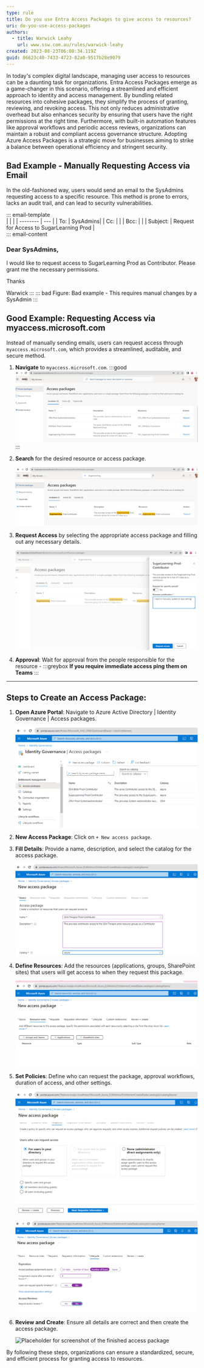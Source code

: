 ```yaml
---
type: rule
title: Do you use Entra Access Packages to give access to resources?
uri: do-you-use-access-packages
authors:
  - title: Warwick Leahy
    url: www.ssw.com.au/rules/warwick-leahy
created: 2023-08-23T06:08:34.119Z
guid: 86623c40-7433-4723-82a0-9517b28e9079
---
```

In today's complex digital landscape, managing user access to resources can be a daunting task for organizations. Entra Access Packages emerge as a game-changer in this scenario, offering a streamlined and efficient approach to identity and access management. By bundling related resources into cohesive packages, they simplify the process of granting, reviewing, and revoking access. This not only reduces administrative overhead but also enhances security by ensuring that users have the right permissions at the right time. Furthermore, with built-in automation features like approval workflows and periodic access reviews, organizations can maintain a robust and compliant access governance structure. Adopting Azure Access Packages is a strategic move for businesses aiming to strike a balance between operational efficiency and stringent security.

<!--endintro-->

## Bad Example - Manually Requesting Access via Email

In the old-fashioned way, users would send an email to the SysAdmins requesting access to a specific resource. This method is prone to errors, lacks an audit trail, and can lead to security vulnerabilities.

::: email-template\
|          |     |
| -------- | --- |
| To:      | SysAdmins|
| Cc:      | |
| Bcc:     | |
| Subject: | Request for Access to SugarLearning Prod |\
::: email-content  

### Dear SysAdmins,

I would like to request access to SugarLearning Prod as Contributor. Please grant me the necessary permissions.

Thanks

Warwick
:::
::: bad
Figure: Bad example - This requires manual changes by a SysAdmin
:::

## Good Example: Requesting Access via myaccess.microsoft.com

Instead of manually sending emails, users can request access through `myaccess.microsoft.com`, which provides a streamlined, auditable, and secure method.

1. **Navigate** to `myaccess.microsoft.com`.
   :::good
      ![Placeholder for screenshot navigating to myaccess.microsoft.com](screenshot-2023-08-23-214846.png)
   :::
2. **Search** for the desired resource or access package.

   ![Placeholder for screenshot of searching for the resource](screenshot-2023-08-23-215159.png)
3. **Request Access** by selecting the appropriate access package and filling out any necessary details.

   ![Placeholder for screenshot of requesting access](screenshot-2023-08-23-215532.png)
4. **Approval**: Wait for approval from the people responsible for the resource - 
   :::greybox 
   **If you require immediate access ping them on Teams**
   :::

- - -

## Steps to Create an Access Package:

1. **Open Azure Portal**: Navigate to Azure Active Directory | Identity Governance | Access packages.

   ![Figure: Navigate to Azure portal | Access packages | New Access package](screenshot-2023-08-23-220334.png)
2. **New Access Package**: Click on `+ New access package`.
3. **Fill Details**: Provide a name, description, and select the catalog for the access package.

   ![Figure: Fill out the details and choose a catalog](screenshot-2023-08-23-221623.png)
4. **Define Resources**: Add the resources (applications, groups, SharePoint sites) that users will get access to when they request this package.

   ![Figure: Add the required resources](screenshot-2023-08-23-222048.png)
5. **Set Policies**: Define who can request the package, approval workflows, duration of access, and other settings.

   ![Figure: Choose the types of users that can request access](screenshot-2023-08-23-222124.png)

   ![Figure: Choose policies that match the level of access](screenshot-2023-08-23-222210.png)
6. **Review and Create**: Ensure all details are correct and then create the access package.

   ![Placeholder for screenshot of the finished access package](#)

By following these steps, organizations can ensure a standardized, secure, and efficient process for granting access to resources.